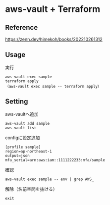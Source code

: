 # aws-vault + Terraform

## Reference
https://zenn.dev/himekoh/books/202210261312

## Usage
実行
```
aws-vault exec sample
terraform apply
（aws-vault exec sample -- terraform apply）
```

## Setting
aws-vaultへ追加
```
aws-vault add sample
aws-vault list
```

configに設定追加
```
[profile sample]
region=ap-northeast-1
output=json
mfa_serial=arn:aws:iam::1111222233:mfa/sample
```

確認
```
aws-vault exec sample -- env | grep AWS_
```

解除（名前空間を抜ける）
```
exit
```